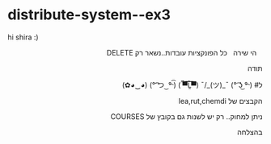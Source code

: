 # distribute-system--ex3

hi shira :)



<div dir="rtl">
  
  הי שירה 
  
 כל הפונקציות עובדות..נשאר רק DELETE
 
 
תודה

ל#  ( ͡° ͜ʖ ͡°) ¯\_(ツ)_/¯ (▀̿Ĺ̯▀̿ ̿)  (͡ ͡° ͜ つ ͡͡°) (◕‿◕✿)

הקבצים של lea,rut,chemdi

ניתן למחוק.. רק יש לשנות גם בקובץ של COURSES

בהצלחה
  <div/>
